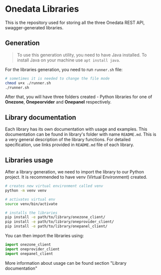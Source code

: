 # Onedata Libraries
This is the repository used for storing all the three Onedata REST API, swagger-generated libraries.

## Generation
> To use this generation utility, you need to have Java installed. To install Java on your machine use `apt install java`.

For the libraries generation, you need to run `runner.sh` file:
```bash
# sometimes it is needed to change the file mode
chmod u+x ./runner.sh 
./runner.sh
```
After that, you will have three folders created - Python libraries for one of **Onezone**, **Onepeorvider** and **Onepanel** respectively.

## Library documentation
Each library has its own documentation with usage and examples. This documentation can be found in library's folder with name `README.md`. This is a very general description of the library functions. For detailed specification, use links provided in `README.md` file of each library.

## Libraries usage
After a library generation, we need to import the library to our Python project. It is recommended to have venv (Virtual Environment) created.

```bash 
# creates new virtual environment called venv 
python -m venv venv

# activates virtual env
source venv/bin/activate

# installs the libraries
pip install -e path/to/library/onezone_client/
pip install -e path/to/library/oneprovider_client/
pip install -e path/to/library/onepanel_client/
```
You can then import the libraries using:
```python
import onezone_client
import oneprovider_client
import onepanel_client
```
More information about usage can be found section "Library documentation"